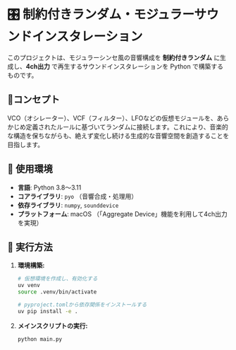 # 🎛️ 制約付きランダム・モジュラーサウンドインスタレーション

このプロジェクトは、モジュラーシンセ風の音響構成を **制約付きランダム** に生成し、**4ch出力** で再生するサウンドインスタレーションを Python で構築するものです。

## 🎯コンセプト

VCO（オシレーター）、VCF（フィルター）、LFOなどの仮想モジュールを、あらかじめ定義されたルールに基づいてランダムに接続します。これにより、音楽的な構造を保ちながらも、絶えず変化し続ける生成的な音響空間を創造することを目指します。

## 🧰 使用環境

- **言語**: Python 3.8〜3.11
- **コアライブラリ**: `pyo` （音響合成・処理用）
- **依存ライブラリ**: `numpy`, `sounddevice`
- **プラットフォーム**: macOS （「Aggregate Device」機能を利用して4ch出力を実現）

## 🚀 実行方法

1.  **環境構築:**
    ```bash
    # 仮想環境を作成し、有効化する
    uv venv
    source .venv/bin/activate

    # pyproject.tomlから依存関係をインストールする
    uv pip install -e .
    ```

2.  **メインスクリプトの実行:**
    ```bash
    python main.py
    ```